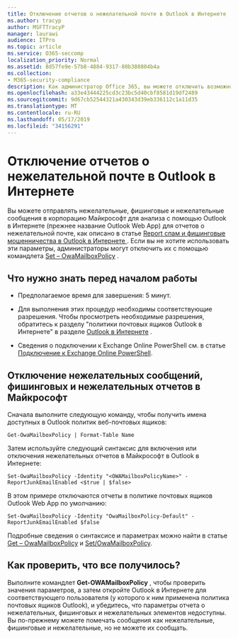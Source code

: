```yaml
---
title: Отключение отчетов о нежелательной почте в Outlook в Интернете
ms.author: tracyp
author: MSFTTracyP
manager: laurawi
audience: ITPro
ms.topic: article
ms.service: O365-seccomp
localization_priority: Normal
ms.assetid: 8d57fe9e-57b8-4884-9317-80b380804b4a
ms.collection:
- M365-security-compliance
description: Как администратор Office 365, вы можете отключить возможность отправки отчетов о нежелательной почте для пользователей.
ms.openlocfilehash: a33e43444225cd3c23bc5d40cbf8581d19df2489
ms.sourcegitcommit: 9d67cb52544321a430343d39eb336112c1a11d35
ms.translationtype: MT
ms.contentlocale: ru-RU
ms.lasthandoff: 05/17/2019
ms.locfileid: "34156291"
---
```

# <a name="turn-off-junk-email-reporting-in-outlook-on-the-web"></a>Отключение отчетов о нежелательной почте в Outlook в Интернете

Вы можете отправлять нежелательные, фишинговые и нежелательные сообщения в корпорацию Майкрософт для анализа с помощью Outlook в Интернете (прежнее название Outlook Web App) для отчетов о нежелательной почте, как описано в статье [Report спам и фишинговые мошенничества в Outlook в Интернете ](report-junk-email-and-phishing-scams-in-outlook-on-the-web-eop.md). Если вы не хотите использовать эти параметры, администраторы могут отключить их с помощью командлета [Set – OwaMailboxPolicy](http://technet.microsoft.com/library/530166f7-ab42-4609-ba73-9b5a39b567be.aspx) . 
  
## <a name="what-do-you-need-to-know-before-you-begin"></a>Что нужно знать перед началом работы
<a name="sectionSection0"> </a>

- Предполагаемое время для завершения: 5 минут.
    
- Для выполнения этих процедур необходимы соответствующие разрешения. Чтобы просмотреть необходимые разрешения, обратитесь к разделу "политики почтовых ящиков Outlook в Интернете" в разделе [Outlook в Интернете](http://technet.microsoft.com/library/57eca42a-5a7f-4c65-89f0-7a84f2dbea19.aspx#OutlookWebApp) . 

- Сведения о подключении к Exchange Online PowerShell см. в статье [Подключение к Exchange Online PowerShell](https://docs.microsoft.com/powershell/exchange/exchange-online/connect-to-exchange-online-powershell/connect-to-exchange-online-powershell).

## <a name="turn-off-junk-phishing-and-not-junk-reporting-to-microsoft"></a>Отключение нежелательных сообщений, фишинговых и нежелательных отчетов в Майкрософт
<a name="sectionSection1"> </a>

Сначала выполните следующую команду, чтобы получить имена доступных в Outlook политик веб-почтовых ящиков:
  
```
Get-OwaMailboxPolicy | Format-Table Name
```

Затем используйте следующий синтаксис для включения или отключения нежелательных отчетов в Майкрософт в Outlook в Интернете:
  
```
Set-OwaMailboxPolicy -Identity "<OWAMailboxPolicyName>" -ReportJunkEmailEnabled <$true | $false>
```

В этом примере отключаются отчеты в политике почтовых ящиков Outlook Web App по умолчанию:
  
```
Set-OwaMailboxPolicy -Identity "OwaMailboxPolicy-Default" -ReportJunkEmailEnabled $false
```

Подробные сведения о синтаксисе и параметрах можно найти в статье [Get – OwaMailboxPolicy](http://technet.microsoft.com/library/bdd580d3-8812-4b4a-93e8-c6401b0d2f0f.aspx) и [Set/OwaMailboxPolicy](http://technet.microsoft.com/library/530166f7-ab42-4609-ba73-9b5a39b567be.aspx).

## <a name="how-do-you-know-this-worked"></a>Как проверить, что все получилось?
<a name="sectionSection2"> </a>

Выполните командлет **Get-OWAMailboxPolicy** , чтобы проверить значения параметров, а затем откройте Outlook в Интернете для соответствующего пользователя (у которого к ним применена политика почтовых ящиков Outlook), и убедитесь, что параметры отчета о нежелательных, фишинговых и нежелательных элементов недоступны. Вы по-прежнему можете помечать сообщения как нежелательные, фишинговые и нежелательные, но не можете их сообщать. 
